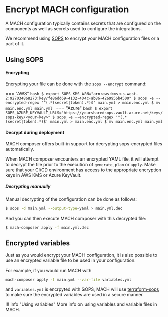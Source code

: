 # Encrypt MACH configuration

A MACH configuration typically contains secrets that are configured on the
components as well as secrets used to configure the integrations.

We recommend using [SOPS](https://github.com/mozilla/sops) to encrypt your MACH
configuration files or a part of it.

## Using SOPS
#### Encrypting

Encrypting your file can be done with the `sops --encrypt` command:

=== "AWS"
    ```bash
    $ export SOPS_KMS_ARN="arn:aws:kms:us-west-2:927034868273:key/fe86dd69-4132-404c-ab86-4269956b4500"
    $ sops -e --encrypted-regex '^(.*(secret|token).*)$' main.yml > main.enc.yml
    $ mv main.enc.yml main.yml
    ```
=== "Azure"
    ```bash
    $ export SOPS_AZURE_KEYVAULT_URLS="https://yoursharedsops.vault.azure.net/keys/sops-key/<your-key>"
    $ sops -e --encrypted-regex '^(.*(secret|token).*)$' main.yml > main.enc.yml
    $ mv main.enc.yml main.yml
    ```

#### Decrypt during deployment

MACH composer offers built-in support for decrypting sops-encrypted files automatically.

When MACH composer encounters an encrypted YAML file, it will attempt to decrypt
the file prior to the execution of `generate`, `plan` or `apply`.
Make sure that your CI/CD environment has access to the appropriate encryption
keys in AWS KMS or Azure KeyVault.

##### Decrypting manually
Manual decrypting of the configuration can be done as follows:

```bash
$ sops -d main.yml --output-type=yaml > main.yml.dec
```

And you can then execute MACH composer with this decrypted file:
```bash
$ mach-composer apply -f main.yml.dec
```

## Encrypted variables

Just as you would encrypt your MACH configuration, it is also possible to use an
encrypted variable file to be used in your configuration.

For example, if you would run MACH with

```bash
mach-composer apply -f main.yml --var-file variables.yml
```

and `variables.yml` is encrpyted with SOPS, MACH will use [terraform-sops](https://github.com/carlpett/terraform-provider-sops) to make sure the encrypted variables are used in a secure manner.

!!! info "Using variables"
    More info on using variables and variable files in MACH.
